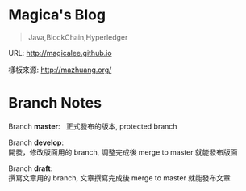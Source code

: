 # Magica's Blog
>
> Java,BlockChain,Hyperledger
>

URL: http://magicalee.github.io

樣板來源: http://mazhuang.org/



# Branch Notes

Branch **master**:  
正式發布的版本, protected branch

Branch **develop**:  
開發，修改版面用的 branch, 調整完成後 merge to master 就能發布版面

Branch **draft**:  
撰寫文章用的 branch, 文章撰寫完成後 merge to master 就能發布文章